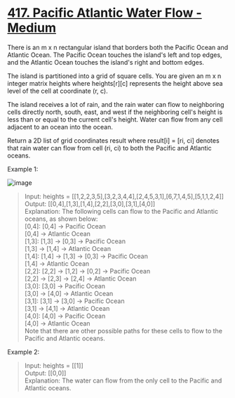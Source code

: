 # [417. Pacific Atlantic Water Flow - Medium](https://leetcode.com/problems/pacific-atlantic-water-flow/description/)

There is an m x n rectangular island that borders both the Pacific Ocean and Atlantic Ocean. The Pacific Ocean touches the island's left and top edges, and the Atlantic Ocean touches the island's right and bottom edges.

The island is partitioned into a grid of square cells. You are given an m x n integer matrix heights where heights[r][c] represents the height above sea level of the cell at coordinate (r, c).

The island receives a lot of rain, and the rain water can flow to neighboring cells directly north, south, east, and west if the neighboring cell's height is less than or equal to the current cell's height. Water can flow from any cell adjacent to an ocean into the ocean.

Return a 2D list of grid coordinates result where result[i] = [ri, ci] denotes that rain water can flow from cell (ri, ci) to both the Pacific and Atlantic oceans.

 

Example 1:

![image](https://assets.leetcode.com/uploads/2021/06/08/waterflow-grid.jpg)

> Input: heights = [[1,2,2,3,5],[3,2,3,4,4],[2,4,5,3,1],[6,7,1,4,5],[5,1,1,2,4]]  
> Output: [[0,4],[1,3],[1,4],[2,2],[3,0],[3,1],[4,0]]  
> Explanation: The following cells can flow to the Pacific and Atlantic oceans, as shown below:  
> [0,4]: [0,4] -> Pacific Ocean  
>        [0,4] -> Atlantic Ocean  
> [1,3]: [1,3] -> [0,3] -> Pacific Ocean  
>        [1,3] -> [1,4] -> Atlantic Ocean  
> [1,4]: [1,4] -> [1,3] -> [0,3] -> Pacific Ocean  
>        [1,4] -> Atlantic Ocean  
> [2,2]: [2,2] -> [1,2] -> [0,2] -> Pacific Ocean  
>        [2,2] -> [2,3] -> [2,4] -> Atlantic Ocean  
> [3,0]: [3,0] -> Pacific Ocean  
>        [3,0] -> [4,0] -> Atlantic Ocean  
> [3,1]: [3,1] -> [3,0] -> Pacific Ocean  
>        [3,1] -> [4,1] -> Atlantic Ocean  
> [4,0]: [4,0] -> Pacific Ocean  
>        [4,0] -> Atlantic Ocean  
> Note that there are other possible paths for these cells to flow to the Pacific and Atlantic oceans.  


Example 2:

> Input: heights = [[1]]  
> Output: [[0,0]]  
> Explanation: The water can flow from the only cell to the Pacific and Atlantic oceans.